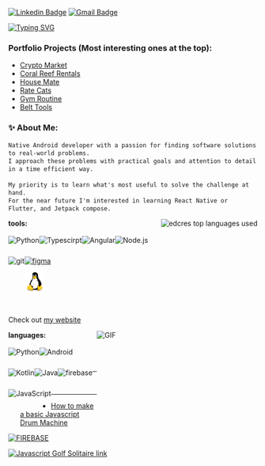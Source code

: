 
[![Linkedin Badge](https://img.shields.io/badge/-edcres-blue?style=flat-square&logo=Linkedin&logoColor=white&link=https://www.linkedin.com/in/sinnerd/)](https://www.linkedin.com/in/sinnerd/)
[![Gmail Badge](https://img.shields.io/badge/-crespoed07@gmail.com-c14438?style=flat-square&logo=Gmail&logoColor=white&link=mailto:pranjalbhardwaj@ieee.org)](mailto:crespoed07@gmail.com)

[![Typing SVG](https://readme-typing-svg.herokuapp.com?color=%2336BCF7&width=600&lines=+Welcome+to+My+Portfolio!+👋;+I+am+Eduardo+Crespo,+Native+Android+Developer)](https://git.io/typing-svg)

### Portfolio Projects (Most interesting ones at the top):
- [Crypto Market](https://github.com/edcres/crypto-market)
- [Coral Reef Rentals](https://github.com/edcres/c-r-rentals)
- [House Mate](https://github.com/edcres/house-mate)
- [Rate Cats](https://github.com/edcres/rate-cats)
- [Gym Routine](https://github.com/edcres/gym-routine)
- [Belt Tools](https://github.com/edcres/belt-tools)


### ✨ About Me:
    Native Android developer with a passion for finding software solutions to real-world problems.
    I approach these problems with practical goals and attention to detail in a time efficient way.
    
    My priority is to learn what's most useful to solve the challenge at hand.
    For the near future I'm interested in learning React Native or Flutter, and Jetpack compose.

<!-- GitHub readme stats https://github.com/anuraghazra/github-readme-stats -->
<img align="right" src="https://github-readme-stats-lkotlarenko.vercel.app/api/top-langs?username=edcres&show_icons=true&theme=dark&title_color=ffffff&text_color=ffffff&bg_color=181413&locale=en&layout=slim&hide_border=true&langs_count=3" height="200" alt="edcres top languages used" />

**tools:**  
<br>
<a href="https://www.python.org" target="_blank"><img align="left" alt="Python" height ="42px" src="https://raw.githubusercontent.com/rahul-jha98/github_readme_icons/main/language_and_tools/square/python/python.svg"></a>
<a href="https://www.typescriptlang.org/" target="_blank"><img align="left" alt="Typescirpt" height ="42px" src="https://raw.githubusercontent.com/rahul-jha98/github_readme_icons/main/language_and_tools/square/typescript/typescript.svg"></a>
<a href="https://angular.io/" target="_blank"> <img align="left" alt="Angular" height ="42px" src="https://raw.githubusercontent.com/rahul-jha98/github_readme_icons/main/language_and_tools/square/angular/angular.svg"></a>
<a href="https://nodejs.org" target="_blank"><img align="left" alt="Node.js" height ="42px" src="https://raw.githubusercontent.com/rahul-jha98/github_readme_icons/main/language_and_tools/square/node/node.svg"></a>
<a href="https://git-scm.com/" target="_blank"> <img src="https://raw.githubusercontent.com/rahul-jha98/github_readme_icons/main/language_and_tools/square/git-scm/git-scm.svg" align="left" alt="git" height='42px'/> </a>
<a href="https://www.figma.com/" target="_blank"> <img src="https://raw.githubusercontent.com/rahul-jha98/github_readme_icons/main/language_and_tools/square/figma/figma.svg" alt="figma" height='42px'/> </a>
<br>



<a href="https://www.linux.org/">
      <img src="https://raw.githubusercontent.com/devicons/devicon/master/icons/linux/linux-original.svg" alt="linux" width="40" height="40"/>
</a>

<!--
- 🔭 I’m currently working on ...
- 🌱 I’m currently learning ...
- 👯 I’m looking to collaborate on ...
- 🤔 I’m looking for help with ...
- 💬 Ask me about ...
- 📫 How to reach me: ...
- 😄 Pronouns: ...
- ⚡ Fun fact: ...
-->

<!--
<a href="https://discord.gg/r8GAg8pN">
  <img align="left" alt="Ali's Discord" width="22px" src="https://raw.githubusercontent.com/peterthehan/peterthehan/master/assets/discord.svg" />
</a>
<a href="https://www.linkedin.com/in/alizedan/">
  <img align="left" alt="Ali's LinkedIN" width="22px" src="https://raw.githubusercontent.com/peterthehan/peterthehan/master/assets/linkedin.svg" />
</a>
<a href="https://stackoverflow.com/users/10536936/ali-zedan">
  <img align="left" alt="Ali's Stackoverflow" width="22px" src="https://upload.wikimedia.org/wikipedia/commons/e/ef/Stack_Overflow_icon.svg" />
</a>
-->

![]()

Check out [my website](https://af.codes)

<img align="right" alt="GIF" src="https://github.com/abhisheknaiidu/abhisheknaiidu/blob/master/code.gif?raw=true" width="325" height="220" />

**languages:**  
<br>
<a href="https://www.python.org" target="_blank"><img align="left" alt="Python" height ="42px" src="https://raw.githubusercontent.com/rahul-jha98/github_readme_icons/main/language_and_tools/square/python/python.svg"></a>
<a href="https://developer.android.com" target="_blank"> <img align="left" alt="Android" height ="42px" src="https://raw.githubusercontent.com/rahul-jha98/github_readme_icons/main/language_and_tools/square/android/android.svg"> </a>
<a href="https://kotlinlang.org" target="_blank"><img align="left" alt="Kotlin" height ="42px" src="https://raw.githubusercontent.com/rahul-jha98/github_readme_icons/main/language_and_tools/square/kotlin/kotlin.svg"></a>
<a href="https://www.java.com" target="_blank"><img align="left" alt="Java" height ="42px" src="https://raw.githubusercontent.com/rahul-jha98/github_readme_icons/main/language_and_tools/square/java/java.svg"></a>
<a href="https://firebase.google.com/" target="_blank"> <img align="left" src="https://raw.githubusercontent.com/rahul-jha98/github_readme_icons/main/language_and_tools/square/firebase/firebase.svg" alt="firebase" height ="42px"/> </a>
<a href="https://developer.mozilla.org/en-US/docs/Web/JavaScript" target="_blank"> <img align="left" alt="JavaScript" height ="42px"  src="https://raw.githubusercontent.com/rahul-jha98/github_readme_icons/main/language_and_tools/square/javascript/javascript.svg"> </a>
<br>
![]()

---


<br>

---


- [How to make a basic Javascript Drum Machine](https://www.showwcase.com/show/15202/how-to-make-a-basic-javascript-drum-machine)

[![FIREBASE](https://img.shields.io/badge/firebase-ffca28?style=for-the-badge&logo=firebase&logoColor=black)](https://github.com/edcres)

[![Javascript Golf Solitaire link](https://project-assets.showwcase.com/16379/1657713591120-1.png)](https://ozboware.github.io/Javascript-Golf-Solitaire/)





